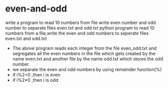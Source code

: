 # even-and-odd
write a program to read 10 numbers from file write even number and odd number to separate files even.txt and odd.txt
python program to read 10 numbers from a file,write the even and odd numbers to seperate files even.txt and odd.txt
* The above program reads each integer from the file even_odd.txt and segregates all the even numbers in the file which gets created by the name even.txt and another file by the name odd.txt which stores the odd number.
* we separate the even and odd numbers by using remainder function(%)
* if i%2=0 ,then i is even
* if i%2≠0 ,then i is odd


